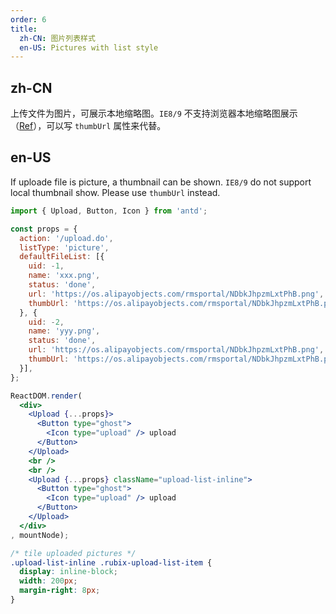 ```yaml
---
order: 6
title:
  zh-CN: 图片列表样式
  en-US: Pictures with list style
---
```


## zh-CN

上传文件为图片，可展示本地缩略图。`IE8/9` 不支持浏览器本地缩略图展示（[Ref](https://developer.mozilla.org/en-US/docs/Web/API/FileReader/readAsDataURL)），可以写 `thumbUrl` 属性来代替。

## en-US

If uploade file is picture, a thumbnail can be shown. `IE8/9` do not support local thumbnail show. Please use `thumbUrl` instead.


````jsx
import { Upload, Button, Icon } from 'antd';

const props = {
  action: '/upload.do',
  listType: 'picture',
  defaultFileList: [{
    uid: -1,
    name: 'xxx.png',
    status: 'done',
    url: 'https://os.alipayobjects.com/rmsportal/NDbkJhpzmLxtPhB.png',
    thumbUrl: 'https://os.alipayobjects.com/rmsportal/NDbkJhpzmLxtPhB.png',
  }, {
    uid: -2,
    name: 'yyy.png',
    status: 'done',
    url: 'https://os.alipayobjects.com/rmsportal/NDbkJhpzmLxtPhB.png',
    thumbUrl: 'https://os.alipayobjects.com/rmsportal/NDbkJhpzmLxtPhB.png',
  }],
};

ReactDOM.render(
  <div>
    <Upload {...props}>
      <Button type="ghost">
        <Icon type="upload" /> upload
      </Button>
    </Upload>
    <br />
    <br />
    <Upload {...props} className="upload-list-inline">
      <Button type="ghost">
        <Icon type="upload" /> upload
      </Button>
    </Upload>
  </div>
, mountNode);
````

````css
/* tile uploaded pictures */
.upload-list-inline .rubix-upload-list-item {
  display: inline-block;
  width: 200px;
  margin-right: 8px;
}
````
